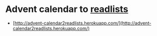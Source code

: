 
# Advent calendar to [readlists](http://readlists.com/)

- [http://advent-calendar2readlists.herokuapp.com/](http://advent-calendar2readlists.herokuapp.com/)
